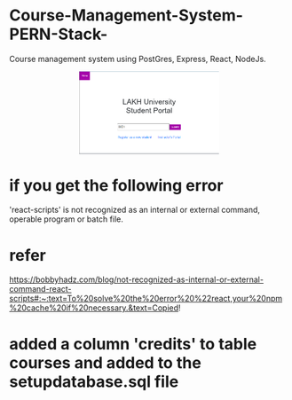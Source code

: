 # Course-Management-System-PERN-Stack-
Course management system using PostGres, Express, React, NodeJs.

<img src="https://github.com/sanjiviarul/Course-Management/blob/master/Screenshot1.png?raw=true"  style="display: block;margin-left: auto;margin-right: auto;width: 50%">

# if you get the following error 
'react-scripts' is not recognized as an internal or external command,
operable program or batch file.
# refer

https://bobbyhadz.com/blog/not-recognized-as-internal-or-external-command-react-scripts#:~:text=To%20solve%20the%20error%20%22react,your%20npm%20cache%20if%20necessary.&text=Copied!

# added a column 'credits' to table courses and added  to the setupdatabase.sql file